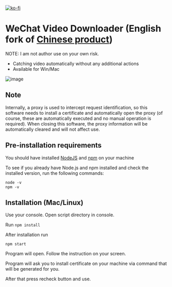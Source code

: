 [![ko-fi](https://ko-fi.com/img/githubbutton_sm.svg)](https://ko-fi.com/E1E8TLH0X)
# WeChat Video Downloader (English fork of [Chinese product](https://github.com/lecepin/WeChatVideoDownloader))

NOTE: I am not author use on your own risk.

- Catching video automatically without any additional actions
- Available for Win/Mac


![image](screenshots/program.png)

## Note

Internally, a proxy is used to intercept request identification, so this software needs 
to install a certificate and automatically open the proxy (of course, these are automatically executed and no manual operation is required).
When closing this software, the proxy information will be automatically cleared and will not affect use.

## Pre-installation requirements

You should have installed [NodeJS](https://en.wikipedia.org/wiki/Node.js) and [npm](npmjs.com) on your machine

To see if you already have Node.js and npm installed and check the installed version, run the following commands:

```
node -v
npm -v
```


## Installation (Mac/Linux)

Use your console. Open script directory in console.

Run
`npm install`

After installation run
```
npm start
```

Program will open. Follow the instruction on your screen.

Program will ask you to install certificate on your machine via command that will be generated for you. 

After that press recheck button and use. 






